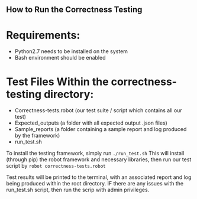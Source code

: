 ## How to Run the Correctness Testing

#  Requirements:
* Python2.7 needs to be installed on the system
* Bash environment should be enabled

# Test Files Within the correctness-testing directory:
* Correctness-tests.robot (our test suite / script which contains all our test)
* Expected_outputs (a folder with all expected output .json files)
* Sample_reports (a folder containing a sample report and log produced by the framework)
* run_test.sh

To install the testing framework, simply run `./run_test.sh`
This will install (through pip) the robot framework and necessary libraries, then run our test script by `robot correctness-tests.robot`

Test results will be printed to the terminal, with an associated report and log being produced within the root directory. IF there are any issues with the run_test.sh script, then run the scrip with admin privileges.
